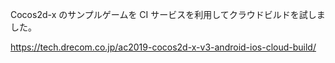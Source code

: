 
Cocos2d-x のサンプルゲームを CI サービスを利用してクラウドビルドを試しました。

https://tech.drecom.co.jp/ac2019-cocos2d-x-v3-android-ios-cloud-build/
